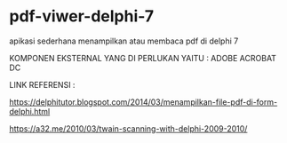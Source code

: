 # pdf-viwer-delphi-7
apikasi sederhana menampilkan atau membaca pdf di delphi 7

KOMPONEN EKSTERNAL YANG DI PERLUKAN YAITU : ADOBE ACROBAT DC


LINK REFERENSI : 

https://delphitutor.blogspot.com/2014/03/menampilkan-file-pdf-di-form-delphi.html

https://a32.me/2010/03/twain-scanning-with-delphi-2009-2010/
